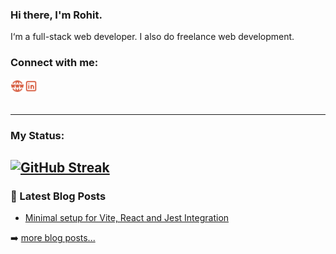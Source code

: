 ### Hi there, I'm Rohit. 

I‘m a full-stack web developer. I also do freelance web development.

### Connect with me:

[<img align="left" alt="Rohit Jaryal Website" width="22px" src="https://raw.githubusercontent.com/rohitjaryal/rohitjaryal/main/icons/world-www.svg" />][website]
[<img alt="Rohit Jaryal | LinkedIn" height="22px" src="https://raw.githubusercontent.com/rohitjaryal/rohitjaryal/main/icons/brand-linkedin.svg" title="Rohit Jaryal | LinkedIn" width="22px"/>][linkedin]
<br />
<br />

---

### My Status:

[![GitHub Streak](https://github-readme-streak-stats.herokuapp.com?user=rohitjaryal&theme=gruvbox&card_width=695)](https://git.io/streak-stats)
---

### 📕 Latest Blog Posts

<!-- BLOG-POST-LIST:START -->
- [Minimal setup for Vite, React and Jest Integration](https://dev.to/riolio/minimal-setup-for-vite-react-and-jest-integration-2ib6)
<!-- BLOG-POST-LIST:END -->
➡️ [more blog posts...][website]

[website]: https://www.rohitjaryal.dev
[linkedin]: https://www.linkedin.com/in/rohit-jaryal/
[devto]: https://dev.to/riolio
